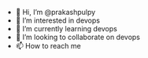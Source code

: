 - 👋 Hi, I’m @prakashpulpy
- 👀 I’m interested in devops
- 🌱 I’m currently learning devops
- 💞️ I’m looking to collaborate on devops
- 📫 How to reach me 

<!---
prakashpulpy/prakashpulpy is a ✨ special ✨ repository because its `README.md` (this file) appears on your GitHub profile.
You can click the Preview link to take a look at your changes.
--->
